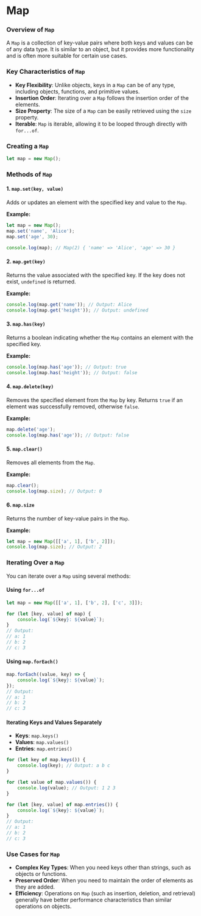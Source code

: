 # Map
### Overview of `Map`

A `Map` is a collection of key-value pairs where both keys and values can be of any data type. It is similar to an object, but it provides more functionality and is often more suitable for certain use cases.

### Key Characteristics of `Map`

- **Key Flexibility**: Unlike objects, keys in a `Map` can be of any type, including objects, functions, and primitive values.
- **Insertion Order**: Iterating over a `Map` follows the insertion order of the elements.
- **Size Property**: The size of a `Map` can be easily retrieved using the `size` property.
- **Iterable**: `Map` is iterable, allowing it to be looped through directly with `for...of`.

### Creating a `Map`

```javascript
let map = new Map();
```

### Methods of `Map`

#### 1. `map.set(key, value)`

Adds or updates an element with the specified key and value to the `Map`.

**Example:**

```javascript
let map = new Map();
map.set('name', 'Alice');
map.set('age', 30);

console.log(map); // Map(2) { 'name' => 'Alice', 'age' => 30 }
```

#### 2. `map.get(key)`

Returns the value associated with the specified key. If the key does not exist, `undefined` is returned.

**Example:**

```javascript
console.log(map.get('name')); // Output: Alice
console.log(map.get('height')); // Output: undefined
```

#### 3. `map.has(key)`

Returns a boolean indicating whether the `Map` contains an element with the specified key.

**Example:**

```javascript
console.log(map.has('age')); // Output: true
console.log(map.has('height')); // Output: false
```

#### 4. `map.delete(key)`

Removes the specified element from the `Map` by key. Returns `true` if an element was successfully removed, otherwise `false`.

**Example:**

```javascript
map.delete('age');
console.log(map.has('age')); // Output: false
```

#### 5. `map.clear()`

Removes all elements from the `Map`.

**Example:**

```javascript
map.clear();
console.log(map.size); // Output: 0
```

#### 6. `map.size`

Returns the number of key-value pairs in the `Map`.

**Example:**

```javascript
let map = new Map([['a', 1], ['b', 2]]);
console.log(map.size); // Output: 2
```

### Iterating Over a `Map`

You can iterate over a `Map` using several methods:

#### Using `for...of`

```javascript
let map = new Map([['a', 1], ['b', 2], ['c', 3]]);

for (let [key, value] of map) {
    console.log(`${key}: ${value}`);
}
// Output:
// a: 1
// b: 2
// c: 3
```

#### Using `map.forEach()`

```javascript
map.forEach((value, key) => {
    console.log(`${key}: ${value}`);
});
// Output:
// a: 1
// b: 2
// c: 3
```

#### Iterating Keys and Values Separately

- **Keys**: `map.keys()`
- **Values**: `map.values()`
- **Entries**: `map.entries()`

```javascript
for (let key of map.keys()) {
    console.log(key); // Output: a b c
}

for (let value of map.values()) {
    console.log(value); // Output: 1 2 3
}

for (let [key, value] of map.entries()) {
    console.log(`${key}: ${value}`);
}
// Output:
// a: 1
// b: 2
// c: 3
```

### Use Cases for `Map`

- **Complex Key Types**: When you need keys other than strings, such as objects or functions.
- **Preserved Order**: When you need to maintain the order of elements as they are added.
- **Efficiency**: Operations on `Map` (such as insertion, deletion, and retrieval) generally have better performance characteristics than similar operations on objects.

